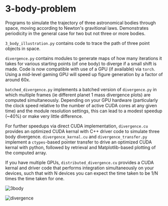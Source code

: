 # 3-body-problem

Programs to simulate the trajectory of three astronomical bodies through space, moving according to Newton's gravitional laws.  Demonstrates periodicity 
in the general case for two but not three or more bodies.

`3_body_illustration.py` contains code to trace the path of three point objects in space.

`divergence.py` contains modules to generate maps of how many iterations it takes for various starting points (of one body) to diverge if a small shift is made.  Code is now compatible with use of a GPU (if available) via `torch`.  Using a mid-level gaming GPU will speed up figure generation by a factor of around 60x.

`batched_divergence.py` implements a batched version of `divergence.py` in which multiple frames (ie different planet 1 mass divergence plots) are computed simultaneously. Depending on your GPU hardware (particularly the clock speed relative to the number of active CUDA cores at any given time) and the module resolution settings, this can lead to a modest speedup (~40%) or make very little difference. 

For further speedups via direct CUDA implementation, `divergence.cu` provides an optimized CUDA kernal with C++ driver code to simulate three body divergence. `divergence_kernal.cu` and `divergence_transfer.py` implement a `ctypes`-based pointer transfer to drive an optimized CUDA kernal with python, followed by retrieval and Matplotlib-based plotting of the computed array.

If you have multiple GPUs, `distributed_divergence.cu` provides a CUDA kernal and driver code that performs integration simultaneously on your devices, such that with N devices you can expect the time taken to be 1/N times the time taken for one. 

![3body](https://blbadger.github.io/3_body_problem/3_body_shifted_1.png)

![divergence](https://blbadger.github.io/3_body_problem/Threebody_divergence_xy.png)


